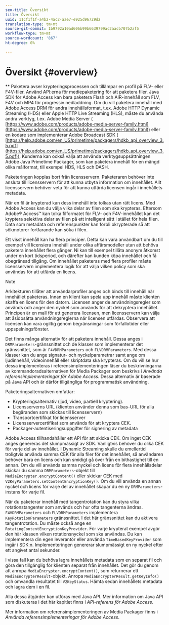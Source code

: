 ```yaml
---
seo-title: Översikt
title: Översikt
uuid: 11cf1f1f-a4b2-4ac2-aae7-e925d96729d2
translation-type: tm+mt
source-git-commit: 1b9792a10ad606b99b6639799ac2aacb707b2af5
workflow-type: tm+mt
source-wordcount: '867'
ht-degree: 0%

---
```



# Översikt {#overview}

** Paketera avser krypteringsprocessen och tillämpar en profil på FLV- eller F4V-filer. Använd API:erna för mediepaketering för att paketera filer. Java SDK för Adobe Access kan bara paketera Flash och AIR-innehåll som FLV, F4V och MP4 för progressiv nedladdning. Om du vill paketera innehåll med Adobe Access DRM för andra innehållsformat, t.ex. Adobe HTTP Dynamic Streaming (HDS) eller Apple HTTP Live Streaming (HLS), måste du använda andra verktyg, t.ex. Adobe Media Server ( [https://www.adobe.com/products/adobe-media-server-family.html](https://www.adobe.com/products/adobe-media-server-family.html)) eller en kodare som implementerar Adobe Broadcast SDK ( [https://help.adobe.com/en_US/primetime/packagers/hdkb_api_overview_3.5.pdf](https://help.adobe.com/en_US/primetime/packagers/hdkb_api_overview_3.5.pdf)). Kunderna kan också välja att använda verktygsuppsättningen Adobe Java Primetime Packager, som kan paketera innehåll för en mängd olika målformat, till exempel HDS, HLS och DASH.

Paketeringen kopplas bort från licensservern. Paketeraren behöver inte ansluta till licensservern för att kunna utbyta information om innehållet. Allt licensservern behöver veta för att kunna utfärda licensen ingår i innehållets metadata.

När en fil är krypterad kan dess innehåll inte tolkas utan rätt licens. Med Adobe Access kan du välja vilka delar av filen som ska krypteras. Eftersom Adobe® Access™ kan tolka filformatet för FLV- och F4V-innehållet kan det kryptera selektiva delar av filen på ett intelligent sätt i stället för hela filen. Data som metadata och referenspunkter kan förbli okrypterade så att sökmotorer fortfarande kan söka i filen.

Ett visst innehåll kan ha flera principer. Detta kan vara användbart om du till exempel vill licensiera innehåll under olika affärsmodeller utan att behöva paketera innehållet flera gånger. Ni kan till exempel tillåta anonym åtkomst under en kort tidsperiod, och därefter kan kunden köpa innehållet och få obegränsad tillgång. Om innehållet paketeras med flera profiler måste licensservern implementera logik för att välja vilken policy som ska användas för att utfärda en licens.

>[!NOTE]
>
>Arkitekturen tillåter att användarprofiler anges och binds till innehåll när innehållet paketeras. Innan en klient kan spela upp innehåll måste klienten skaffa en licens för den datorn. Licensen anger de användningsregler som används och anger den nyckel som används för att dekryptera innehållet. Principen är en mall för att generera licensen, men licensservern kan välja att åsidosätta användningsreglerna när licensen utfärdas. Observera att licensen kan vara ogiltig genom begränsningar som förfallotider eller uppspelningsfönster.

Det finns många alternativ för att paketera innehåll. Dessa anges i `DRMParameters`-gränssnittet och de klasser som implementerar det gränssnittet, som är `F4VDRMParameters` och `FLVDRMParameters`. Med dessa klasser kan du ange signatur- och nyckelparametrar samt ange om ljudinnehåll, videoinnehåll eller skriptdata ska krypteras. Om du vill se hur dessa implementeras i referensimplementeringen läser du beskrivningarna av kommandoradsalternativen för Media Packager som beskrivs i *Använda referensimplementeringar för Adobe Access*. Dessa alternativ är baserade på Java API och är därför tillgängliga för programmatisk användning.

Paketeringsalternativen omfattar:

* Krypteringsalternativ (ljud, video, partiell kryptering).
* Licensserverns URL (klienten använder denna som bas-URL för alla begäranden som skickas till licensservern)
* Transportcertifikat för licensserver
* Licensservercertifikat som används för att kryptera CEK.
* Packager-autentiseringsuppgifter för signering av metadata

Adobe Access tillhandahåller ett API för att skicka CEK. Om inget CEK anges genereras det slumpmässigt av SDK. Vanligtvis behöver du olika CEK för varje del av innehållet. I Dynamic Streaming skulle du emellertid troligtvis använda samma CEK för alla filer för det innehållet, så användaren behöver bara en licens och kan smidigt gå över från en bithastighet till en annan. Om du vill använda samma nyckel och licens för flera innehållsdelar skickar du samma `DRMParameters`-objekt till `MediaEncrypter.encryptContent()` eller skickar CEK med `V2KeyParameters.setContentEncryptionKey()`. Om du vill använda en annan nyckel och licens för varje del av innehållet skapar du en ny `DRMParameters`-instans för varje fil.

När du paketerar innehåll med tangentrotation kan du styra vilka rotationstangenter som används och hur ofta tangenterna ändras. `F4VDRMParameters` och  `FLVDRMParameters` implementera  `KeyRotationParameters` gränssnittet. I det här gränssnittet kan du aktivera tangentrotation. Du måste också ange en `RotatingContentEncryptionKeyProvider`. För varje krypterat exempel avgör den här klassen vilken rotationsnyckel som ska användas. Du kan implementera din egen leverantör eller använda `TimeBasedKeyProvider` som ingår i SDK:n. Implementeringen genererar slumpmässigt en ny nyckel efter ett angivet antal sekunder.

I vissa fall kan du behöva lagra innehållets metadata som en separat fil och göra den tillgänglig för klienten separat från innehållet. Det gör du genom att anropa `MediaEncrypter.encryptContent()`, som returnerar ett `MediaEncrypterResult`-objekt. Anropa `MediaEncrypterResult.getKeyInfo()` och omvandla resultatet till `V2KeyStatus`. Hämta sedan innehållets metadata och lagra dem i en fil.

Alla dessa åtgärder kan utföras med Java API. Mer information om Java API som diskuteras i det här kapitlet finns i *API-referens för Adobe Access*.

Mer information om referensimplementeringen av Media Packager finns i *Använda referensimplementeringar för Adobe Access*.
